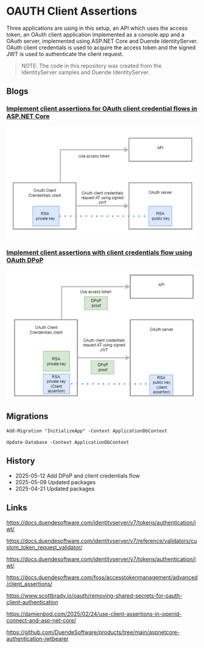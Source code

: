 # OAUTH Client Assertions

Three applications are using in this setup, an API which uses the access token, an OAuth client application implemented as a console app and a OAuth server, implemented using ASP.NET Core and Duende IdentityServer. OAuth client credentials is used to acquire the access token and the signed JWT is used to authenticate the client request.

> NOTE: The code in this repository was created from the IdentityServer samples and Duende IdentityServer.

## Blogs

### [Implement client assertions for OAuth client credential flows in ASP.NET Core](https://damienbod.com/2025/04/21/implement-client-assertions-for-oauth-client-credential-flows-in-asp-net-core/)

![flow](https://github.com/damienbod/OAuthClientAssertions/blob/main/images/OAuthCCSignedJWTAssertion.png)

### [Implement client assertions with client credentials flow using OAuth DPoP](https://damienbod.com)

![flow](https://github.com/damienbod/OAuthClientAssertions/blob/main/images/OAuthCCSignedJWTAssertionDPoP.png)


## Migrations

```
Add-Migration "InitializeApp" -Context ApplicationDbContext
```

```
Update-Database -Context ApplicationDbContext
```

## History

- 2025-05-12 Add DPoP and client credentials flow
- 2025-05-09 Updated packages
- 2025-04-21 Updated packages

## Links

https://docs.duendesoftware.com/identityserver/v7/tokens/authentication/jwt/

https://docs.duendesoftware.com/identityserver/v7/reference/validators/custom_token_request_validator/

https://docs.duendesoftware.com/identityserver/v7/tokens/authentication/jwt/

https://docs.duendesoftware.com/foss/accesstokenmanagement/advanced/client_assertions/

https://www.scottbrady.io/oauth/removing-shared-secrets-for-oauth-client-authentication

https://damienbod.com/2025/02/24/use-client-assertions-in-openid-connect-and-asp-net-core/

https://github.com/DuendeSoftware/products/tree/main/aspnetcore-authentication-jwtbearer
